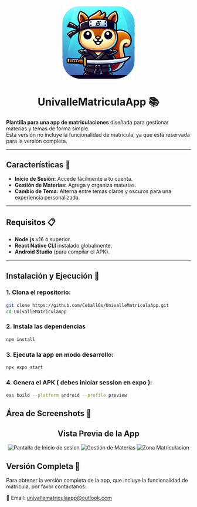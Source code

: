 <div align="center">
  <img src="./assets/Logo.png" width="200" alt="Logo" />
  <h1>UnivalleMatriculaApp 📚</h1>
</div>

**Plantilla para una app de matriculaciones** diseñada para gestionar materias y temas de forma simple.  
Esta versión no incluye la funcionalidad de matrícula, ya que está reservada para la versión completa.

---

## Características 🌟

- **Inicio de Sesión:** Accede fácilmente a tu cuenta.
- **Gestión de Materias:** Agrega y organiza materias.
- **Cambio de Tema:** Alterna entre temas claros y oscuros para una experiencia personalizada.

---

## Requisitos 📋

- **Node.js** v16 o superior.
- **React Native CLI** instalado globalmente.
- **Android Studio** (para compilar el APK).

---

## Instalación y Ejecución 🚀

### 1. Clona el repositorio:
```bash
git clone https://github.com/Ceball0s/UnivalleMatriculaApp.git
cd UnivalleMatriculaApp
```

### 2. Instala las dependencias
```bash
npm install
```
### 3. Ejecuta la app en modo desarrollo:
```bash
npx expo start
```
### 4. Genera el APK ( debes iniciar session en expo ):
```bash
eas build --platform android --profile preview
```

## Área de Screenshots 📸
<div align="center"> <h2>Vista Previa de la App</h2> <img src="./Screenshots/screenshot1.png" alt="Pantalla de Inicio de sesion" width="300" /> <img src="./Screenshots/screenshot2.png" alt="Gestión de Materias" width="300" /> <img src="./Screenshots/screenshot3.png" alt="Zona Matriculacion" width="300" /> </div>

## Versión Completa 🔑

Para obtener la versión completa de la app, que incluye la funcionalidad de matrícula, por favor contáctanos:

📧 Email: univallematriculaapp@outlook.com
